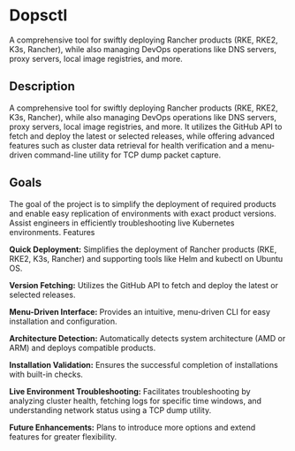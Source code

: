 # Dopsctl
A comprehensive tool for swiftly deploying Rancher products (RKE, RKE2, K3s, Rancher), while also managing DevOps operations like DNS servers, proxy servers, local image registries, and more.


## Description

A comprehensive tool for swiftly deploying Rancher products (RKE, RKE2, K3s, Rancher), while also managing DevOps operations like DNS servers, proxy servers, local image registries, and more. It utilizes the GitHub API to fetch and deploy the latest or selected releases, while offering advanced features such as cluster data retrieval for health verification and a menu-driven command-line utility for TCP dump packet capture.

## Goals

The goal of the project is to simplify the deployment of required products and enable easy replication of environments with exact product versions. Assist engineers in efficiently troubleshooting live Kubernetes environments.
Features

**Quick Deployment:** Simplifies the deployment of Rancher products (RKE, RKE2, K3s, Rancher) and supporting tools like Helm and kubectl on Ubuntu OS.

**Version Fetching:** Utilizes the GitHub API to fetch and deploy the latest or selected releases.

**Menu-Driven Interface:** Provides an intuitive, menu-driven CLI for easy installation and configuration.

**Architecture Detection:** Automatically detects system architecture (AMD or ARM) and deploys compatible products.

**Installation Validation:** Ensures the successful completion of installations with built-in checks.

**Live Environment Troubleshooting:** Facilitates troubleshooting by analyzing cluster health, fetching logs for specific time windows, and understanding network status using a TCP dump utility.

**Future Enhancements:** Plans to introduce more options and extend features for greater flexibility.


